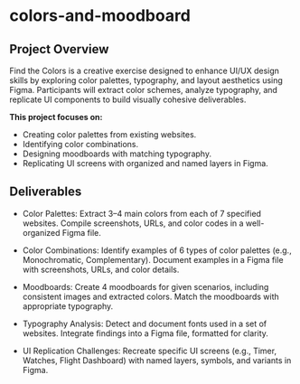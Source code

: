 # colors-and-moodboard

## Project Overview

Find the Colors is a creative exercise designed to enhance UI/UX design skills by exploring color palettes, typography, and layout aesthetics using Figma. Participants will extract color schemes, analyze typography, and replicate UI components to build visually cohesive deliverables.

**This project focuses on:**

- Creating color palettes from existing websites.
- Identifying color combinations.
- Designing moodboards with matching typography.
- Replicating UI screens with organized and named layers in Figma.

## Deliverables

- Color Palettes:
Extract 3–4 main colors from each of 7 specified websites.
Compile screenshots, URLs, and color codes in a well-organized Figma file.

- Color Combinations:
Identify examples of 6 types of color palettes (e.g., Monochromatic, Complementary).
Document examples in a Figma file with screenshots, URLs, and color details.

- Moodboards:
Create 4 moodboards for given scenarios, including consistent images and extracted colors.
Match the moodboards with appropriate typography.

- Typography Analysis:
Detect and document fonts used in a set of websites.
Integrate findings into a Figma file, formatted for clarity.

- UI Replication Challenges:
Recreate specific UI screens (e.g., Timer, Watches, Flight Dashboard) with named layers, symbols, and variants in Figma.